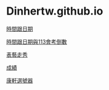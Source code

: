 # Dinhertw.github.io

<a href="https://dinhertw.github.io/time%20and%20date.html">時間跟日期</a><br>

<a
href="https://dinhertw.github.io/testtimer.html">時間跟日期與113會考倒數</a><br>


<a
href="https://dinhertw.github.io/performing-arts-catwalk.svg">表藝走秀</a><br>

<a
href="https://docs.google.com/spreadsheets/d/1JuceMx4NoLQIbrUO6jerKfZGOoJw-CwaR6lfP4oPLvo/edit?usp=sharing">成績</a><br>

<a
href="https://digitalmaster.knsh.com.tw/all/selector/index.html">康軒選號器</a><br>
